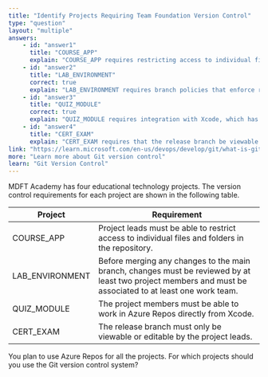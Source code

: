```yaml
---
title: "Identify Projects Requiring Team Foundation Version Control"
type: "question"
layout: "multiple"
answers:
    - id: "answer1"
      title: "COURSE_APP"
      explain: "COURSE_APP requires restricting access to individual files and folders in the repository. Git only offers repository-level permissions, not file-level access control."
    - id: "answer2"
      title: "LAB_ENVIRONMENT"
      correct: true
      explain: "LAB_ENVIRONMENT requires branch policies that enforce review by at least two project members before merging changes. Git excels at this through pull request workflows and branch policies in Azure Repos, allowing teams to enforce code reviews and work item association requirements."
    - id: "answer3"
      title: "QUIZ_MODULE"
      correct: true
      explain: "QUIZ_MODULE requires integration with Xcode, which has built-in support for Git repositories."
    - id: "answer4"
      title: "CERT_EXAM"
      explain: "CERT_EXAM requires that the release branch be viewable or editable only by project leads. Git repositories in Azure DevOps only provide permissions at the repository level, not at the branch level."
link: "https://learn.microsoft.com/en-us/devops/develop/git/what-is-git"
more: "Learn more about Git version control"
learn: "Git Version Control"
---
```

MDFT Academy has four educational technology projects. The version control requirements for each project are shown in the following table.

| Project  | Requirement                                                                                     |
|-----------|-------------------------------------------------------------------------------------------------|
| COURSE_APP | Project leads must be able to restrict access to individual files and folders in the repository.|
| LAB_ENVIRONMENT | Before merging any changes to the main branch, changes must be reviewed by at least two project members and must be associated to at least one work team. |
| QUIZ_MODULE | The project members must be able to work in Azure Repos directly from Xcode.                    |
| CERT_EXAM | The release branch must only be viewable or editable by the project leads.                      |

You plan to use Azure Repos for all the projects. For which projects should you use the Git version control system?